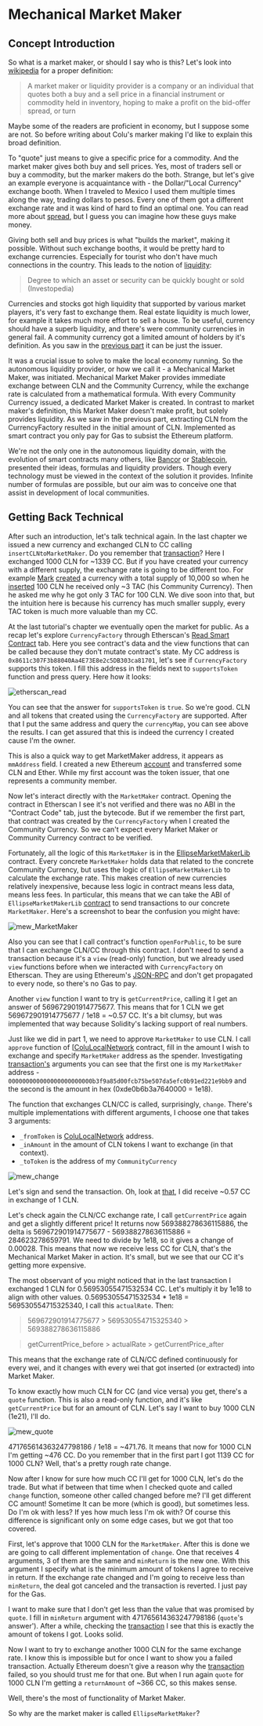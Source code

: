 # Mechanical Market Maker

## Concept Introduction

So what is a market maker, or should I say who is this? Let's look into [wikipedia](https://en.wikipedia.org/wiki/Market_maker) for a proper definition:

>A market maker or liquidity provider is a company or an individual that quotes both a buy and a sell price in a financial instrument or commodity held in inventory, hoping to make a profit on the bid-offer spread, or turn

Maybe some of the readers are proficient in economy, but I suppose some are not. So before writing about Colu's marker making I'd like to explain this broad definition.

To "quote" just means to give a specific price for a commodity. And the market maker gives both buy and sell prices. Yes, most of traders sell or buy a commodity, but the marker makers do the both. Strange, but let's give an example everyone is acquaintance with - the Dollar/"Local Currency" exchange booth. When I traveled to Mexico I used them multiple times along the way, trading dollars to pesos. Every one of them got a different exchange rate and it was kind of hard to find an optimal one. You can read more about [spread](https://en.wikipedia.org/wiki/Bid%E2%80%93ask_spread), but I guess you can imagine how these guys make money.


Giving both sell and buy prices is what "builds the market", making it possible. Without such exchange booths, it would be pretty hard to exchange currencies. Especially for tourist who don't have much connections in the country. This leads to the notion of [liquidity](https://www.investopedia.com/terms/l/liquidity.asp):

> Degree to which an asset or security can be quickly bought or sold (Investopedia)

Currencies and stocks got high liquidity that supported by various market players, it's very fast to exchange them. Real estate liquidity is much lower, for example it takes much more effort to sell a house. To be useful, currency should have a superb liquidity, and there's were community currencies in general fail. A community currency got a limited amount of holders by it's definition. As you saw in the [previous part](1_CurrencyFactory.md) it can be just the issuer.

It was a crucial issue to solve to make the local economy running. So the autonomous liquidity provider, or how we call it - a Mechanical Market Maker, was initiated. Mechanical Market Maker provides immediate exchange between CLN and the Community Currency, while the exchange rate is calculated from a mathematical formula. With every Community Currency issued, a dedicated Market Maker is created. In contrast to market maker's definition, this Market Maker doesn't make profit, but solely provides liquidity. As we saw in the previous part, extracting CLN from the CurrencyFactory resulted in the initial amount of CLN. Implemented as smart contract you only pay for Gas to subsist the Ethereum platform.

We're not the only one in the autonomous liquidity domain, with the evolution of smart contracts many others, like [Bancor](https://www.bancor.network/) or [Stablecoin](http://cdetr.io/smart-markets/), presented their ideas, formulas and liquidity providers. Though every technology must be viewed in the context of the solution it provides. Infinite number of formulas are possible, but our aim was to conceive one that assist in development of local communities.


## Getting Back Technical

After such an introduction, let's talk technical again. In the last chapter we issued a new currency and exchanged CLN to CC calling `insertCLNtoMarketMaker`. Do you remember that [transaction](https://ropsten.etherscan.io/tx/0x350fe7bad490baa8a0446c8f5f76bb913b8238fcd882832bb7b4b3e354d1b9c6)? Here I exchanged 1000 CLN for ~1339 CC. But if you have created your currency with a different supply, the exchange rate is going to be different too. For example [Mark](https://twitter.com/smargon) [created](https://etherscan.io/tx/0xe444c7b274e937bf97484d480c6eb5d0859e5754164ea911c68138280364234d) a currency with a total supply of 10,000 so when he [inserted](https://etherscan.io/tx/0xb565b4f820efd0298158d023a43ef28b9cfc5caf62b4a1fc17bf0169a324003f) 100 CLN he received only ~3 TAC (his Community Currency). Then he asked me why he got only 3 TAC for 100 CLN. We dive soon into that, but the intuition here is because his currency has much smaller supply, every TAC token is much more valuable than my CC.

At the last tutorial's chapter we eventually open the market for public. As a recap let's explore `CurrencyFactory` through Etherscan's [Read Smart Contract](https://ropsten.etherscan.io/address/0x7b2cbec58653aaf79842b80ed184b2ecb4e17d59#readContract) tab. Here you see contract's data and the view functions that can be called because they don't mutate contract's state. My CC address is `0x8611c307F3b88040Aa4E73E8e2c5DB303ca81701`, let's see if `CurrencyFactory` supports this token. I fill this address in the fields next to `supportsToken` function and press query. Here how it looks:

![etherscan_read](../assets/etherscan_read.png)

You can see that the answer for `supportsToken` is `true`. So we're good. CLN and all tokens that created using the `CurrencyFactory` are supported. After that I put the same address and query the `currencyMap`, you can see above the results. I can get assured that this is indeed the currency I created cause I'm the owner.

This is also a quick way to get MarketMaker address, it appears as `mmAddress` field. I created a new Ethereum [account](https://ropsten.etherscan.io/address/0x28ef70800b19b3bf15bf8210f351a95f15613aeb) and transferred some CLN and Ether. While my first account was the token issuer, that one represents a community member.

Now let's interact directly with the `MarketMaker` contract. Opening the contract in Etherscan I see it's not verified and there was no ABI in the "Contract Code" tab, just the bytecode. But if we remember the first part, that contract was created by the `CurrencyFactory` when I created the Community Currency. So we can't expect every Market Maker or Community Currency contract to be verified.

Fortunately, all the logic of this `MarketMaker` is in the [EllipseMarketMakerLib](../reference/EllipseMarketMakerLib.md) contract. Every concrete `MarketMaker` holds data that related to the concrete Community Currency, but uses the logic of `EllipseMarketMakerLib` to calculate the exchange rate. This makes creation of new currencies relatively inexpensive, because less logic in contract means less data, means less fees. In particular, this means that we can take the ABI of `EllipseMarketMakerLib` [contract](https://ropsten.etherscan.io/address/0x30724fa809d40330eacab9c7ebcfb2a0058c381c) to send transactions to our concrete `MarketMaker`. Here's a screenshot to bear the confusion you might have:

![mew_MarketMaker](../assets/mew_MarketMaker.png)

Also you can see that I call contract's function  `openForPublic`, to be sure that I can exchange CLN/CC through this contract. I don't need to send a transaction because it's a `view` (read-only) function, but we already used `view` functions before when we interacted with `CurrencyFactory` on Etherscan. They are using Ethereum's [JSON-RPC](https://github.com/ethereum/wiki/wiki/JSON-RPC) and don't get propagated to every node, so there's no Gas to pay.

Another `view` function I want to try is `getCurrentPrice`, calling it I get an answer of 569672901914775677. This means that for 1 CLN we get 569672901914775677 / 1e18 = ~0.57 CC. It's a bit clumsy, but was implemented that way because Solidity's lacking support of real numbers.


Just like we did in part 1, we need to approve `MarketMaker` to use CLN. I call `approve` function of [[ColuLocalNetwork](../reference/ColuLocalNetwork.md) contract, fill in the amount I wish to exchange and specify `MarketMaker` address as the spender. Investigating [transaction's](https://ropsten.etherscan.io/tx/0x4d59b4e0dfe3e853e94e0515bda6a0cac921b5db54ad52b2edf950d7c1c574d4) arguments you can see that the first one is my `MarketMaker` address - `000000000000000000000000b3f9a85d00fcb75be507da5efc0b91ed221e9bb9` and the second is the amount in hex (0xde0b6b3a7640000 = 1e18).


The function that exchanges CLN/CC is called, surprisingly, `change`. There's multiple implementations with different arguments, I choose one that takes 3 arguments:
-  `_fromToken` is [ColuLocalNetwork](../reference/ColuLocalNetwork.md) address.
-  `_inAmount` in the amount of CLN tokens I want to exchange (in that context).
-  `_toToken` is the address of my `CommunityCurrency`

![mew_change](../assets/mew_change.png)

Let's sign and send the transaction. Oh, look at [that](https://ropsten.etherscan.io/tx/0x9e3ef01e47e4a1d6af4d1fbcbcca6f0b7ed287476bddd7a26c174e97ae68788d), I did receive ~0.57 CC in exchange of 1 CLN.

Let's check again the CLN/CC exchange rate, I call `getCurrentPrice` again and get a slightly different price! It returns now 569388278636115886, the delta is 569672901914775677 - 569388278636115886 = 284623278659791. We need to divide by 1e18, so it gives a change of 0.00028. This means that now we receive less CC for CLN, that's the Mechanical Market Maker in action. It's small, but we see that our CC it's getting more expensive.

The most observant of you might noticed that in the last transaction I exchanged 1 CLN for 0.56953055471532534 CC. Let's multiply it by 1e18 to align with other values. 0.56953055471532534 * 1e18 = 569530554715325340, I call this `actualRate`. Then:

> 569672901914775677 > 569530554715325340 > 569388278636115886

> getCurrentPrice_before > actualRate > getCurrentPrice_after

This means that the exchange rate of CLN/CC defined continuously for every wei, and it changes with every wei that got inserted (or extracted) into Market Maker.

To know exactly how much CLN for CC (and vice versa) you get, there's a `quote` function. This is also a read-only function, and it's like `getCurrentPrice` but for an amount of CLN. Let's say I want to buy 1000 CLN (1e21), I'll do.

![mew_quote](../assets/mew_quote.png)

471765614363247798186 / 1e18 = ~471.76. It means that now for 1000 CLN I'm getting ~476 CC. Do you remember that in the first part I got 1139 CC for 1000 CLN? Well, that's a pretty rough rate change.

Now after I know for sure how much CC I'll get for 1000 CLN, let's do the trade. But what if between that time when I checked quote and called `change` function, someone other called changed before me? I'll get different CC amount! Sometime It can be more (which is good), but sometimes less. Do I'm ok with less? If yes how much less I'm ok with? Of course this difference is significant only on some edge cases, but we got that too covered.

First, let's approve that 1000 CLN for the `MarketMaker`. After this is done we are going to call different implementation of `change`. One that receives 4 arguments, 3 of them are the same and `minReturn` is the new one. With this argument I specify what is the minimum amount of tokens I agree to receive in return. If the exchange rate changed and I'm going to receive less than `minReturn`, the deal got canceled and the transaction is reverted. I just pay for the Gas.

I want to make sure that I don't get less than the value that was promised by `quote`. I fill in `minReturn` argument with 471765614363247798186 (`quote`'s answer'). After a while, checking the [transaction](https://ropsten.etherscan.io/tx/0x6c711ea96f507a8e71330fb5a3f4b675c81eda3083a2b2b707217802f199e673) I see that this is exactly the amount of tokens I got. Looks solid.

Now I want to try to exchange another 1000 CLN for the same exchange rate. I know this is impossible but for once I want to show you a failed transaction. Actually Ethereum doesn't give a reason why the [transaction](https://ropsten.etherscan.io/tx/0x1bc68cacb5bf67dcb0d3c0ee8eedf124171aadeaaa52f5107f5806649aa31a05) failed, so you should trust me for that one. But when I run again `quote` for 1000 CLN I'm getting a `returnAmount` of ~366 CC, so this makes sense.


Well, there's the most of functionality of Market Maker.

So why are the market maker is called `EllipseMarketMaker`?
